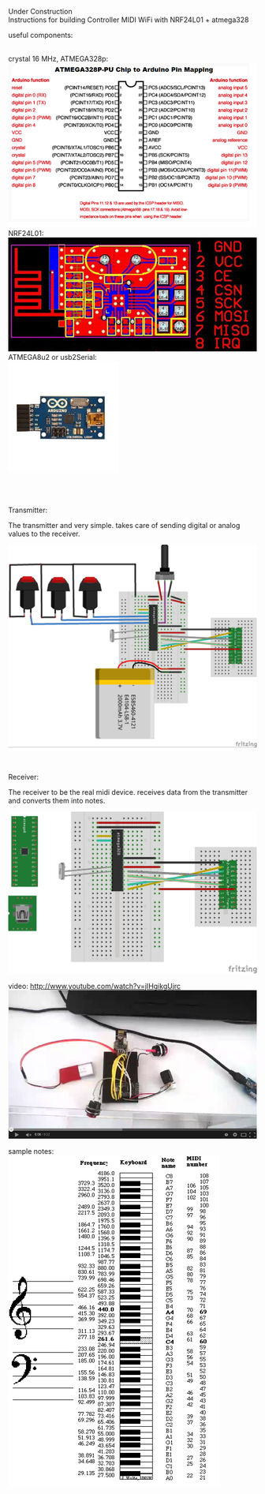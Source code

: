 Under Construction
<br>
Instructions for building Controller MIDI WiFi with NRF24L01 + atmega328

useful components:
<br><br>

crystal 16 MHz, 
ATMEGA328p:
<br>
![alt tag](https://github.com/kashimAstro/MIDIWiFi/blob/master/atmega328p.png)
NRF24L01:
<br>
![alt tag](https://github.com/kashimAstro/MIDIWiFi/blob/master/NRF24L01.jpg)
ATMEGA8u2 or usb2Serial:
<br>
![alt tag](https://github.com/kashimAstro/MIDIWiFi/blob/master/usb2serial.jpg)

<br><br><br>
Transmitter:

The transmitter and very simple. 
takes care of sending digital or analog values to the receiver.

![alt tag](https://github.com/kashimAstro/MIDIWiFi/blob/master/Transmitter_bb.jpg)
<br><br><br>

Receiver:

The receiver to be the real midi device.
receives data from the transmitter and converts them into notes.

![alt tag](https://github.com/kashimAstro/MIDIWiFi/blob/master/Receiver_bb.jpg)


video: <a href="http://www.youtube.com/watch?v=jIHgikgUjrc">http://www.youtube.com/watch?v=jIHgikgUjrc</a>
<br>
![alt tag](https://github.com/kashimAstro/MIDIWiFi/blob/master/video.png)

sample notes:
<br>
![alt tag](https://github.com/kashimAstro/MIDIWiFi/blob/master/notes.gif)

